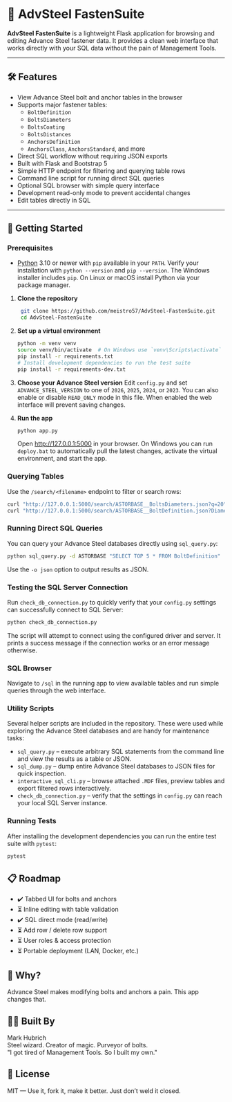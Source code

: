 # 🔩 AdvSteel FastenSuite

**AdvSteel FastenSuite** is a lightweight Flask application for browsing and editing Advance Steel fastener data. It provides a clean web interface that works directly with your SQL data without the pain of Management Tools.

---

## 🛠️ Features

- View Advance Steel bolt and anchor tables in the browser
- Supports major fastener tables:
  - `BoltDefinition`
  - `BoltsDiameters`
  - `BoltsCoating`
  - `BoltsDistances`
  - `AnchorsDefinition`
  - `AnchorsClass`, `AnchorsStandard`, and more
- Direct SQL workflow without requiring JSON exports
- Built with Flask and Bootstrap 5
- Simple HTTP endpoint for filtering and querying table rows
- Command line script for running direct SQL queries
- Optional SQL browser with simple query interface
- Development read-only mode to prevent accidental changes
- Edit tables directly in SQL

---

## 🚀 Getting Started

### Prerequisites
- [Python](https://www.python.org/) 3.10 or newer with `pip` available in your `PATH`.
  Verify your installation with `python --version` and `pip --version`.
  The Windows installer includes `pip`. On Linux or macOS install Python via your package manager.

1. **Clone the repository**
   ```bash
    git clone https://github.com/meistro57/AdvSteel-FastenSuite.git
    cd AdvSteel-FastenSuite
   ```
2. **Set up a virtual environment**
   ```bash
   python -m venv venv
   source venv/bin/activate  # On Windows use `venv\Scripts\activate`
   pip install -r requirements.txt
   # Install development dependencies to run the test suite
   pip install -r requirements-dev.txt
   ```
3. **Choose your Advance Steel version**
   Edit `config.py` and set `ADVANCE_STEEL_VERSION` to one of `2026`, `2025`, `2024`, or `2023`.
   You can also enable or disable `READ_ONLY` mode in this file. When enabled the
   web interface will prevent saving changes.

4. **Run the app**
   ```bash
   python app.py
   ```
   Open <http://127.0.0.1:5000> in your browser.
   On Windows you can run `deploy.bat` to automatically pull the latest
   changes, activate the virtual environment, and start the app.

### Querying Tables
Use the `/search/<filename>` endpoint to filter or search rows:

```bash
curl "http://127.0.0.1:5000/search/ASTORBASE__BoltsDiameters.json?q=20"
curl "http://127.0.0.1:5000/search/ASTORBASE__BoltDefinition.json?Diameter=20&Name=Hex"
```

### Running Direct SQL Queries
You can query your Advance Steel databases directly using `sql_query.py`:

```bash
python sql_query.py -d ASTORBASE "SELECT TOP 5 * FROM BoltDefinition"
```
Use the `-o json` option to output results as JSON.

### Testing the SQL Server Connection
Run `check_db_connection.py` to quickly verify that your
`config.py` settings can successfully connect to SQL Server:

```bash
python check_db_connection.py
```
The script will attempt to connect using the configured driver and
server. It prints a success message if the connection works or an
error message otherwise.

### SQL Browser
Navigate to `/sql` in the running app to view available tables and run simple
queries through the web interface.

### Utility Scripts
Several helper scripts are included in the repository. These were used while
exploring the Advance Steel databases and are handy for maintenance tasks:

- `sql_query.py` – execute arbitrary SQL statements from the command line and
  view the results as a table or JSON.
- `sql_dump.py` – dump entire Advance Steel databases to JSON files for quick
  inspection.
- `interactive_sql_cli.py` – browse attached `.MDF` files, preview tables and
  export filtered rows interactively.
- `check_db_connection.py` – verify that the settings in `config.py` can reach
  your local SQL Server instance.

### Running Tests
After installing the development dependencies you can run the
entire test suite with `pytest`:

```bash
pytest
```

## 📋 Roadmap
- ✔️ Tabbed UI for bolts and anchors
- ⏳ Inline editing with table validation
- ✔️ SQL direct mode (read/write)
- ⏳ Add row / delete row support
- ⏳ User roles & access protection
- ⏳ Portable deployment (LAN, Docker, etc.)

## 🧠 Why?
Advance Steel makes modifying bolts and anchors a pain. This app changes that.

## 👷‍♂️ Built By
Mark Hubrich  
Steel wizard. Creator of magic. Purveyor of bolts.  
"I got tired of Management Tools. So I built my own."

## 🧲 License
MIT — Use it, fork it, make it better. Just don’t weld it closed.
